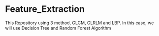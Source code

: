 # Feature_Extraction
This Repository using 3 method, GLCM, GLRLM and LBP. In this case, we will use Decision Tree and Random Forest Algorithm
